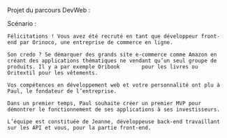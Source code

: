 Projet du parcours DevWeb :

  Scénario :
  
    Félicitations ! Vous avez été recruté en tant que développeur front-end par Orinoco, une entreprise de commerce en ligne.
    
    Son credo ? Se démarquer des grands site e-commerce comme Amazon en créant des applications thématiques ne vendant qu’un seul groupe de produits. Il y a par exemple Oribook       pour les livres ou Oritextil pour les vêtements.

    Vos compétences en développement web et votre personnalité ont plu à Paul, le fondateur de l’entreprise.

    Dans un premier temps, Paul souhaite créer un premier MVP pour démontrer le fonctionnement de ses applications à ses investisseurs.

    L’équipe est constituée de Jeanne, développeuse back-end travaillant sur les API et vous, pour la partie front-end.
